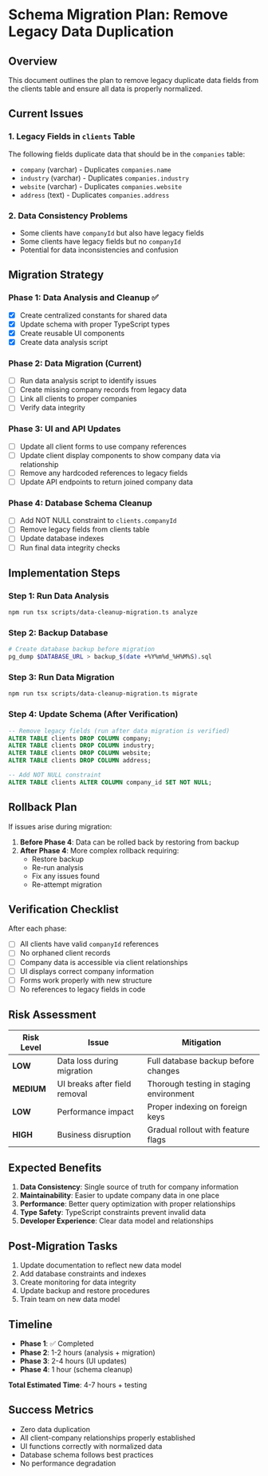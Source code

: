 # Schema Migration Plan: Remove Legacy Data Duplication

## Overview
This document outlines the plan to remove legacy duplicate data fields from the clients table and ensure all data is properly normalized.

## Current Issues

### 1. Legacy Fields in `clients` Table
The following fields duplicate data that should be in the `companies` table:
- `company` (varchar) - Duplicates `companies.name`
- `industry` (varchar) - Duplicates `companies.industry`
- `website` (varchar) - Duplicates `companies.website`
- `address` (text) - Duplicates `companies.address`

### 2. Data Consistency Problems
- Some clients have `companyId` but also have legacy fields
- Some clients have legacy fields but no `companyId`
- Potential for data inconsistencies and confusion

## Migration Strategy

### Phase 1: Data Analysis and Cleanup ✅
- [x] Create centralized constants for shared data
- [x] Update schema with proper TypeScript types
- [x] Create reusable UI components
- [x] Create data analysis script

### Phase 2: Data Migration (Current)
- [ ] Run data analysis script to identify issues
- [ ] Create missing company records from legacy data
- [ ] Link all clients to proper companies
- [ ] Verify data integrity

### Phase 3: UI and API Updates
- [ ] Update all client forms to use company references
- [ ] Update client display components to show company data via relationship
- [ ] Remove any hardcoded references to legacy fields
- [ ] Update API endpoints to return joined company data

### Phase 4: Database Schema Cleanup
- [ ] Add NOT NULL constraint to `clients.companyId`
- [ ] Remove legacy fields from clients table
- [ ] Update database indexes
- [ ] Run final data integrity checks

## Implementation Steps

### Step 1: Run Data Analysis
```bash
npm run tsx scripts/data-cleanup-migration.ts analyze
```

### Step 2: Backup Database
```bash
# Create database backup before migration
pg_dump $DATABASE_URL > backup_$(date +%Y%m%d_%H%M%S).sql
```

### Step 3: Run Data Migration
```bash
npm run tsx scripts/data-cleanup-migration.ts migrate
```

### Step 4: Update Schema (After Verification)
```sql
-- Remove legacy fields (run after data migration is verified)
ALTER TABLE clients DROP COLUMN company;
ALTER TABLE clients DROP COLUMN industry;
ALTER TABLE clients DROP COLUMN website;
ALTER TABLE clients DROP COLUMN address;

-- Add NOT NULL constraint
ALTER TABLE clients ALTER COLUMN company_id SET NOT NULL;
```

## Rollback Plan

If issues arise during migration:

1. **Before Phase 4**: Data can be rolled back by restoring from backup
2. **After Phase 4**: More complex rollback requiring:
   - Restore backup
   - Re-run analysis
   - Fix any issues found
   - Re-attempt migration

## Verification Checklist

After each phase:

- [ ] All clients have valid `companyId` references
- [ ] No orphaned client records
- [ ] Company data is accessible via client relationships
- [ ] UI displays correct company information
- [ ] Forms work properly with new structure
- [ ] No references to legacy fields in code

## Risk Assessment

| Risk Level | Issue | Mitigation |
|------------|-------|------------|
| **LOW** | Data loss during migration | Full database backup before changes |
| **MEDIUM** | UI breaks after field removal | Thorough testing in staging environment |
| **LOW** | Performance impact | Proper indexing on foreign keys |
| **HIGH** | Business disruption | Gradual rollout with feature flags |

## Expected Benefits

1. **Data Consistency**: Single source of truth for company information
2. **Maintainability**: Easier to update company data in one place
3. **Performance**: Better query optimization with proper relationships
4. **Type Safety**: TypeScript constraints prevent invalid data
5. **Developer Experience**: Clear data model and relationships

## Post-Migration Tasks

1. Update documentation to reflect new data model
2. Add database constraints and indexes
3. Create monitoring for data integrity
4. Update backup and restore procedures
5. Train team on new data model

## Timeline

- **Phase 1**: ✅ Completed
- **Phase 2**: 1-2 hours (analysis + migration)
- **Phase 3**: 2-4 hours (UI updates)
- **Phase 4**: 1 hour (schema cleanup)

**Total Estimated Time**: 4-7 hours + testing

## Success Metrics

- Zero data duplication
- All client-company relationships properly established
- UI functions correctly with normalized data
- Database schema follows best practices
- No performance degradation